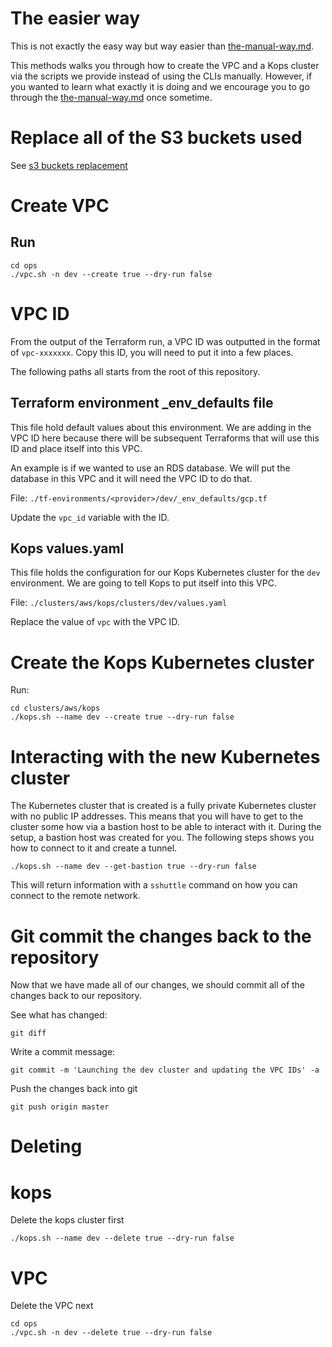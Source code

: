 The easier way
================
This is not exactly the easy way but way easier than [the-manual-way.md](the-manual-way.md).

This methods walks you through how to create the VPC and a Kops cluster via
the scripts we provide instead of using the CLIs manually.  However, if you wanted
to learn what exactly it is doing and we encourage you to go through the [the-manual-way.md](the-manual-way.md)
once sometime.

# Replace all of the S3 buckets used
See [s3 buckets replacement](README.md#setting-up-the-s3-buckets)

# Create VPC

## Run

```
cd ops
./vpc.sh -n dev --create true --dry-run false
```

# VPC ID
From the output of the Terraform run, a VPC ID was outputted in the format of
`vpc-xxxxxxx`.  Copy this ID, you will need to put it into a few places.

The following paths all starts from the root of this repository.

## Terraform environment _env_defaults file
This file hold default values about this environment.  We are adding in the
VPC ID here because there will be subsequent Terraforms that will use this ID
and place itself into this VPC.  

An example is if we wanted to use an RDS database.  We will put the database
in this VPC and it will need the VPC ID to do that.

File: `./tf-environments/<provider>/dev/_env_defaults/gcp.tf`

Update the `vpc_id` variable with the ID.

## Kops values.yaml
This file holds the configuration for our Kops Kubernetes cluster for the `dev`
environment.  We are going to tell Kops to put itself into this VPC.

File: `./clusters/aws/kops/clusters/dev/values.yaml`

Replace the value of `vpc` with the VPC ID.

# Create the Kops Kubernetes cluster

Run:
```
cd clusters/aws/kops
./kops.sh --name dev --create true --dry-run false
```

# Interacting with the new Kubernetes cluster
The Kubernetes cluster that is created is a fully private Kubernetes cluster with
no public IP addresses.  This means that you will have to get to the cluster some
how via a bastion host to be able to interact with it.  During the setup, a
bastion host was created for you. The following steps shows you how to
connect to it and create a tunnel.

```
./kops.sh --name dev --get-bastion true --dry-run false
```

This will return information with a `sshuttle` command on how you can connect
to the remote network.

# Git commit the changes back to the repository
Now that we have made all of our changes, we should commit all of the changes
back to our repository.

See what has changed:
```
git diff
```

Write a commit message:
```
git commit -m 'Launching the dev cluster and updating the VPC IDs' -a
```

Push the changes back into git
```
git push origin master
```

# Deleting

# kops
Delete the kops cluster first

```
./kops.sh --name dev --delete true --dry-run false
```

# VPC
Delete the VPC next

```
cd ops
./vpc.sh -n dev --delete true --dry-run false
```
